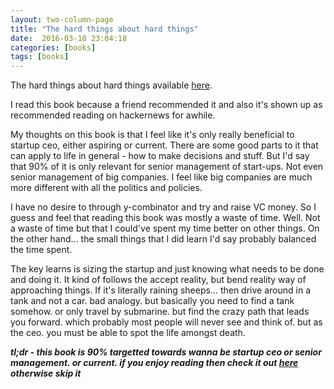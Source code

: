 ```yaml
---
layout: two-column-page 
title: "The hard things about hard things"
date:  2016-03-18 23:04:18
categories: [books]
tags: [books]
---
```

The hard things about hard things available [here](http://amzn.to/1LwsigC).

I read this book because a friend recommended it and also it's shown up as recommended reading on hackernews for awhile.

My thoughts on this book is that I feel like it's only really beneficial to startup ceo, either aspiring or current. There are some good parts to it that can apply to life in general - how to make decisions and stuff. But I'd say that 90% of it is only relevant for senior management of start-ups. Not even senior management of big companies. I feel like big companies are much more different with all the politics and policies. 

I have no desire to through y-combinator and try and raise VC money. So I guess and feel that reading this book was mostly a waste of time. Well. Not a waste of time but that I could've spent my time better on other things. On the other hand... the small things that I did learn I'd say probably balanced the time spent.

The key learns is sizing the startup and just knowing what needs to be done and doing it. It kind of follows the accept reality, but bend reality way of approaching things. If it's literally raining sheeps... then drive around in a tank and not a car. bad analogy. but basically you need to find a tank somehow. or only travel by submarine. but find the crazy path that leads you forward. which probably most people will never see and think of. but as the ceo. you must be able to spot the life amongst death.

***tl;dr - this book is 90% targetted towards wanna be startup ceo or senior management. or current. if you enjoy reading then check it out [here](http://amzn.to/1LwsigC) otherwise skip it***

